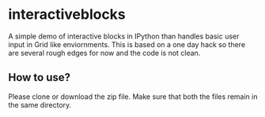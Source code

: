 # interactiveblocks
A simple demo of interactive blocks in IPython than handles basic user input in Grid like enviornments. This is based on a one day hack so there are several rough edges for now and the code is not clean.

## How to use?
Please clone or download the zip file. Make sure that both the files remain in the same directory.


